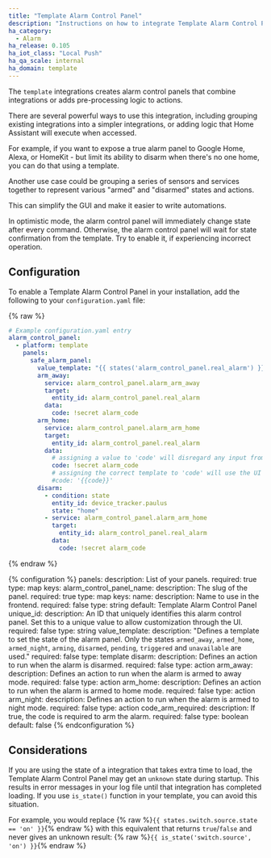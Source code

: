 ```yaml
---
title: "Template Alarm Control Panel"
description: "Instructions on how to integrate Template Alarm Control Panels into Home Assistant."
ha_category: 
  - Alarm
ha_release: 0.105
ha_iot_class: "Local Push"
ha_qa_scale: internal
ha_domain: template
---
```


The `template` integrations creates alarm control panels that combine integrations or adds pre-processing logic to actions.

There are several powerful ways to use this integration, including grouping existing integrations into a simpler integrations, or adding logic that Home Assistant will execute when accessed.

For example, if you want to expose a true alarm panel to Google Home, Alexa, or HomeKit - but limit its ability to disarm when there's no one home, you can do that using a template.

Another use case could be grouping a series of sensors and services together to represent various "armed" and "disarmed" states and actions.

This can simplify the GUI and make it easier to write automations.

In optimistic mode, the alarm control panel will immediately change state after every command. Otherwise, the alarm control panel will wait for state confirmation from the template. Try to enable it, if experiencing incorrect operation.

## Configuration

To enable a Template Alarm Control Panel in your installation, add the following to your `configuration.yaml` file:

{% raw %}

```yaml
# Example configuration.yaml entry
alarm_control_panel:
  - platform: template
    panels:
      safe_alarm_panel:
        value_template: "{{ states('alarm_control_panel.real_alarm') }}"
        arm_away:
          service: alarm_control_panel.alarm_arm_away
          target:
            entity_id: alarm_control_panel.real_alarm
          data:
            code: !secret alarm_code
        arm_home:
          service: alarm_control_panel.alarm_arm_home
          target:
            entity_id: alarm_control_panel.real_alarm
          data:
            # assigning a value to 'code' will disregard any input from the UI, suitable for arming without manually entering the code
            code: !secret alarm_code
            # assigning the correct template to 'code' will use the UI input, suitable for arming only after entering the correct code
            #code: '{{code}}'
        disarm:
          - condition: state
            entity_id: device_tracker.paulus
            state: "home"
          - service: alarm_control_panel.alarm_arm_home
            target:
              entity_id: alarm_control_panel.real_alarm
            data:
              code: !secret alarm_code
```

{% endraw %}

{% configuration %}
panels:
  description: List of your panels.
  required: true
  type: map
  keys:
    alarm_control_panel_name:
      description: The slug of the panel.
      required: true
      type: map
      keys:
        name:
          description: Name to use in the frontend.
          required: false
          type: string
          default: Template Alarm Control Panel
        unique_id:
          description: An ID that uniquely identifies this alarm control panel. Set this to a unique value to allow customization through the UI.
          required: false
          type: string
        value_template:
          description: "Defines a template to set the state of the alarm panel. Only the states `armed_away`, `armed_home`, `armed_night`, `arming`, `disarmed`, `pending`, `triggered` and `unavailable` are used."
          required: false
          type: template
        disarm:
          description: Defines an action to run when the alarm is disarmed.
          required: false
          type: action
        arm_away:
          description: Defines an action to run when the alarm is armed to away mode.
          required: false
          type: action
        arm_home:
          description: Defines an action to run when the alarm is armed to home mode.
          required: false
          type: action
        arm_night:
          description: Defines an action to run when the alarm is armed to night mode.
          required: false
          type: action
        code_arm_required:
          description: If true, the code is required to arm the alarm.
          required: false
          type: boolean
          default: false
{% endconfiguration %}

## Considerations

If you are using the state of a integration that takes extra time to load, the Template Alarm Control Panel may get an `unknown` state during startup. This results in error messages in your log file until that integration has completed loading. If you use `is_state()` function in your template, you can avoid this situation.

For example, you would replace {% raw %}`{{ states.switch.source.state == 'on' }}`{% endraw %} with this equivalent that returns `true`/`false` and never gives an unknown result: {% raw %}`{{ is_state('switch.source', 'on') }}`{% endraw %}
